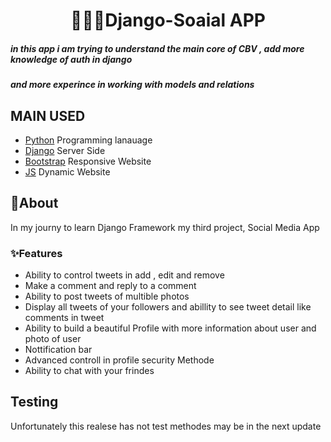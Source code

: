 <h1 align="center">👩🏻‍💻Django-Soaial APP </h1>

##### in this app i am trying to understand the main core of CBV , add more knowledge of auth in django
##### and more experince in working with models and relations

## MAIN USED 

* [Python](https://www.python.org/) Programming lanauage
* [Django](https://www.djangoproject.com/) Server Side
* [Bootstrap](https://getbootstrap.com/) Responsive Website
* [JS](https://www.javascript.com/) Dynamic Website

##  📝About 
In my journy to learn Django Framework my third project, Social Media App

### ✨Features 

* Ability to control tweets in add , edit and remove
* Make a comment and reply to a comment 
* Ability to post tweets of multible photos 
* Display all tweets of your followers and abillity to see tweet detail like comments in tweet 
* Ability to build a beautiful Profile with more information about user and photo of user
* Nottification bar 
* Advanced controll in profile security Methode
* Ability to chat with your frindes

## Testing 
Unfortunately this realese has not test methodes may be in the next update

